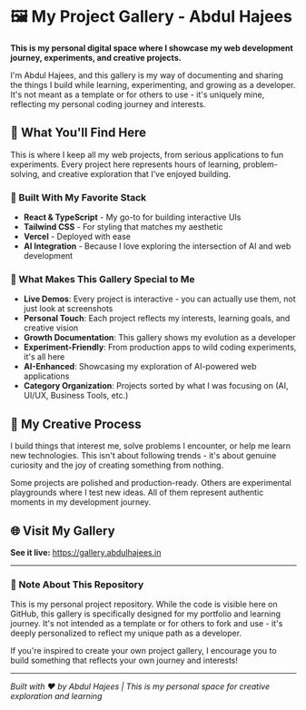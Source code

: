 # 🖼️ My Project Gallery - Abdul Hajees

**This is my personal digital space where I showcase my web development journey, experiments, and creative projects.**

I'm Abdul Hajees, and this gallery is my way of documenting and sharing the things I build while learning, experimenting, and growing as a developer. It's not meant as a template or for others to use - it's uniquely mine, reflecting my personal coding journey and interests.

## 🚀 What You'll Find Here

This is where I keep all my web projects, from serious applications to fun experiments. Every project here represents hours of learning, problem-solving, and creative exploration that I've enjoyed building.

### 🔧 Built With My Favorite Stack
- **React & TypeScript** - My go-to for building interactive UIs
- **Tailwind CSS** - For styling that matches my aesthetic
- **Vercel** - Deployed with ease
- **AI Integration** - Because I love exploring the intersection of AI and web development

### 🎯 What Makes This Gallery Special to Me

- **Live Demos**: Every project is interactive - you can actually use them, not just look at screenshots
- **Personal Touch**: Each project reflects my interests, learning goals, and creative vision
- **Growth Documentation**: This gallery shows my evolution as a developer
- **Experiment-Friendly**: From production apps to wild coding experiments, it's all here
- **AI-Enhanced**: Showcasing my exploration of AI-powered web applications
- **Category Organization**: Projects sorted by what I was focusing on (AI, UI/UX, Business Tools, etc.)

## 🎨 My Creative Process

I build things that interest me, solve problems I encounter, or help me learn new technologies. This isn't about following trends - it's about genuine curiosity and the joy of creating something from nothing.

Some projects are polished and production-ready. Others are experimental playgrounds where I test new ideas. All of them represent authentic moments in my development journey.

## 🌐 Visit My Gallery

**See it live:** https://gallery.abdulhajees.in

---

### 📝 Note About This Repository

This is my personal project repository. While the code is visible here on GitHub, this gallery is specifically designed for my portfolio and learning journey. It's not intended as a template or for others to fork and use - it's deeply personalized to reflect my unique path as a developer.

If you're inspired to create your own project gallery, I encourage you to build something that reflects your own journey and interests!

---

*Built with ❤️ by Abdul Hajees | This is my personal space for creative exploration and learning*
